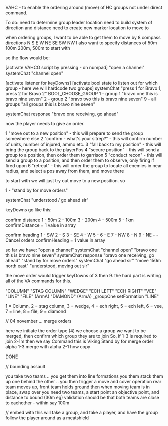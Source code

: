 VAHC - to enable the ordering around (move) of HC groups not under direct command.

To do:
need to determine group leader location
need to build system of direction and distance
need to create new marker location to move to

when ordering groups, I want to be able to get them to move by 8 compass directions N S E W NE SE SW NW
I also want to specify distances of 50m 100m 200m, 500m to start with

so the flow would be:

[activate VAHCO script by pressing - on numpad]
"open a channel"
systemChat "channel open"

[activate listener for keyDowns]
[activate bool state to listen out for which group - here we will hardcode two groups]
systemChat "press 1 for Bravo 1, press 2 for Bravo 2"
BOOL_CHOOSE_GROUP
1 - group 1 "bravo one this is bravo nine seven"
2 - group 2 "bravo two this is bravo nine seven"
9 - all groups "all groups this is bravo nine seven"

systemChat response "bravo one receiving, go ahead"

now the player needs to give an order.

1 "move out to a new position" - this will prepare to send the group somewhere else
2 "confirm - what's your sitrep?" - this will confirm number of units, number of injured, ammo etc.
3 "fall back to my position" - this will bring the group back to the playerPos
4 "secure position" - this will send a group to a position, then order them to garrison
5 "conduct recon" - this will send a group to a position, and then order them to observe, only firing if fired upon
6 "retreat" - this will order the group to locate all enemies in near radius, and select a pos away from them, and move there

to start with we will just try out move to a new position.
so

1 - "stand by for move orders"

systemChat "understood / go ahead sir"

keyDowns go like this:

confirm distance
1 - 50m
2 - 100m
3 - 200m
4 - 500m
5 - 1km
confirmDistance = 1 value in array

confirm heading
1 - SW
2 - S
3 - SE
4 - W
5 -
6 - E
7 - NW
8 - N
9 - NE - - Cancel orders
confirmHeading = 1 value in array

so far we have:
"open a channel"
systemChat "channel open"
"bravo one this is bravo nine seven"
systemChat response "bravo one receiving, go ahead"
"stand by for move orders"
systemChat "go ahead sir"
"move 150m north east"
"understood, moving out sir"

the move order would trigger keyDowns of 3 then 9.
the hard part is writing all of the VA commands for this.

"COLUMN"
"STAG COLUMN"
"WEDGE"
"ECH LEFT"
"ECH RIGHT"
"VEE"
"LINE"
"FILE" (ArmA)
"DIAMOND" (ArmA)
\_groupOne setFormation "LINE"

1 = Column, 2 = stag column, 3 = wedge, 4 = ech right, 5 = ech left, 6 = vee, 7 = line, 8 = file, 9 = diamond

// 04 november ...
merge orders

here we initiate the order type (4)
we choose a group we want to be merged, then confirm which group they are to join
So, if 1-3 is required to join 2-1m then we say
Command this is Viking
Stand by for merge order
alpha 1-3
merge with alpha 2-1
how copy

DONE

// bounding assault

you take two teams .. you get them into line formations
you them stack them up one behind the other .. you then trigger a move and cover operation
rear team moves up, front team holds ground
then when moving team is in place, swap over
you need two teams, a start point an objective point, and distance to bound (30m eg)
validation should be that both teams are close to eachother - within say 100m

// embed with
this will take a group, and take a player, and have the group follow the player around as a meatshield
